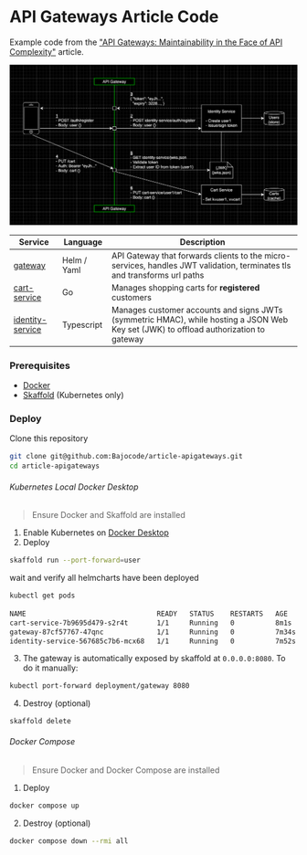 # API Gateways Article Code
Example code from the ["API Gateways: Maintainability in the Face of API Complexity"](https://fabijan-bajo.medium.com/) article.

![authentication flow](./media/architecture-flow.png)

| Service                                    | Language    | Description                                                  |
| ------------------------------------------ | ----------- | ------------------------------------------------------------ |
| [gateway](./kubernetes-helmcharts/gateway)                   | Helm / Yaml | API Gateway that forwards clients to the micro-services, handles JWT validation, terminates tls and transforms url paths |
| [cart-service](./cart-service)         | Go          | Manages shopping carts for **registered** customers |
| [identity-service](./identity-service) | Typescript  | Manages customer accounts and signs JWTs (symmetric HMAC), while hosting a JSON Web Key set (JWK) to offload authorization to gateway |

### Prerequisites
* [Docker](https://www.docker.com/)
* [Skaffold](https://skaffold.dev/) (Kubernetes only)

### Deploy

Clone this repository
```sh
git clone git@github.com:Bajocode/article-apigateways.git
cd article-apigateways
```

###### Kubernetes Local Docker Desktop
> Ensure Docker and Skaffold are installed

1. Enable Kubernetes on [Docker Desktop](https://docs.docker.com/docker-for-mac/#kubernetes)
2. Deploy
```sh
skaffold run --port-forward=user
```
wait and verify all helmcharts have been deployed
```
kubectl get pods

NAME                                READY   STATUS    RESTARTS   AGE
cart-service-7b9695d479-s2r4t       1/1     Running   0          8m1s
gateway-87cf57767-47qnc             1/1     Running   0          7m34s
identity-service-567685c7b6-mcx68   1/1     Running   0          7m52s
```
3. The gateway is automatically exposed by skaffold at `0.0.0.0:8080`. To do it manually:
```sh
kubectl port-forward deployment/gateway 8080
```
4. Destroy (optional)
```sh
skaffold delete
```

###### Docker Compose
> Ensure Docker and Docker Compose are installed

1. Deploy
```sh
docker compose up
```

2. Destroy (optional)
```sh
docker compose down --rmi all
```
